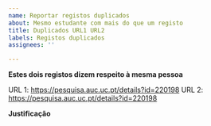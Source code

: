 ```yaml
---
name: Reportar registos duplicados
about: Mesmo estudante com mais do que um registo
title: Duplicados URL1 URL2
labels: Registos duplicados
assignees: ''

---
```


**Estes dois registos dizem respeito à mesma pessoa**

URL 1:  https://pesquisa.auc.uc.pt/details?id=220198
URL 2:  https://pesquisa.auc.uc.pt/details?id=220198


**Justificação**
